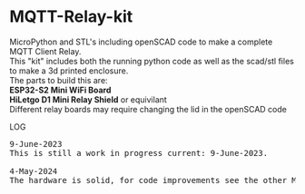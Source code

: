 <h1>MQTT-Relay-kit</h1>
MicroPython and STL's including openSCAD code to make a complete MQTT Client Relay.
<br>
This "kit" includes both the running python code as well as the scad/stl files to make a 3d printed enclosure.
<br>
The parts to build this are:<br>
<b>ESP32-S2 Mini WiFi Board</b><br>
<b>HiLetgo D1 Mini Relay Shield</b> or equivilant<br><pr>
Different relay boards may require changing the lid in the openSCAD code

LOG
<pre>
9-June-2023
This is still a work in progress current: 9-June-2023.<br>
4-May-2024
The hardware is solid, for code improvements see the other MQTT projects

